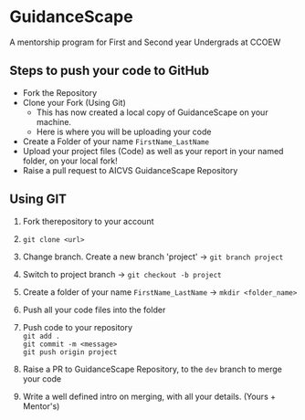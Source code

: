 # GuidanceScape
A mentorship program for First and Second year Undergrads at CCOEW

## Steps to push your code to GitHub 
* Fork the Repository
* Clone your Fork (Using Git)
  * This has now created a local copy of GuidanceScape on your machine. 
  * Here is where you will be uploading your code 
* Create a Folder of your name ```FirstName_LastName``` 
* Upload your project files (Code) as well as your report in your named folder, on your local fork! 
* Raise a pull request to AICVS GuidanceScape Repository

## Using GIT 

1. Fork therepository to your account 
2. ```git clone <url> ```
3. Change branch. Create a new branch 'project' -> ```git branch project``` 
4. Switch to project branch -> ```git checkout -b project```
5. Create a folder of your name ```FirstName_LastName``` -> ```mkdir <folder_name>``` 
6. Push all your code files into the folder 
7. Push code to your repository </br>
     ```git add .``` </br>
      ```git commit -m <message>``` </br>
     ```git push origin project```</br>
     
8. Raise a PR to GuidanceScape Repository, to the ```dev``` branch to merge your code 
9. Write a well defined intro on merging, with all your details. (Yours + Mentor's) 




